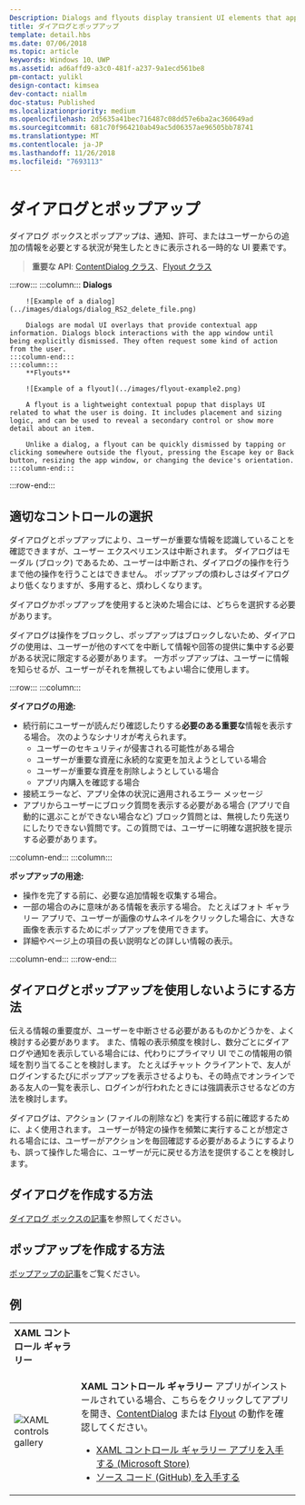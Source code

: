 ```yaml
---
Description: Dialogs and flyouts display transient UI elements that appear when the user requests them or when something happens that requires notification or approval.
title: ダイアログとポップアップ
template: detail.hbs
ms.date: 07/06/2018
ms.topic: article
keywords: Windows 10、UWP
ms.assetid: ad6affd9-a3c0-481f-a237-9a1ecd561be8
pm-contact: yulikl
design-contact: kimsea
dev-contact: niallm
doc-status: Published
ms.localizationpriority: medium
ms.openlocfilehash: 2d5635a41bec716487c08dd57e6ba2ac360649ad
ms.sourcegitcommit: 681c70f964210ab49ac5d06357ae96505bb78741
ms.translationtype: MT
ms.contentlocale: ja-JP
ms.lasthandoff: 11/26/2018
ms.locfileid: "7693113"
---
```

# <a name="dialogs-and-flyouts"></a>ダイアログとポップアップ



ダイアログ ボックスとポップアップは、通知、許可、またはユーザーからの追加の情報を必要とする状況が発生したときに表示される一時的な UI 要素です。

> **重要な API**: [ContentDialog クラス](/uwp/api/Windows.UI.Xaml.Controls.ContentDialog)、[Flyout クラス](/uwp/api/Windows.UI.Xaml.Controls.Flyout)


:::row:::
    :::column:::
        **Dialogs**
        
        ![Example of a dialog](../images/dialogs/dialog_RS2_delete_file.png)

        Dialogs are modal UI overlays that provide contextual app information. Dialogs block interactions with the app window until being explicitly dismissed. They often request some kind of action from the user.
    :::column-end:::
    :::column::: 
        **Flyouts**

        ![Example of a flyout](../images/flyout-example2.png)

        A flyout is a lightweight contextual popup that displays UI related to what the user is doing. It includes placement and sizing logic, and can be used to reveal a secondary control or show more detail about an item.

        Unlike a dialog, a flyout can be quickly dismissed by tapping or clicking somewhere outside the flyout, pressing the Escape key or Back button, resizing the app window, or changing the device's orientation.
    :::column-end:::
:::row-end:::


## <a name="is-this-the-right-control"></a>適切なコントロールの選択

ダイアログとポップアップにより、ユーザーが重要な情報を認識していることを確認できますが、ユーザー エクスペリエンスは中断されます。 ダイアログはモーダル (ブロック) であるため、ユーザーは中断され、ダイアログの操作を行うまで他の操作を行うことはできません。 ポップアップの煩わしさはダイアログより低くなりますが、多用すると、煩わしくなります。

ダイアログかポップアップを使用すると決めた場合には、どちらを選択する必要があります。

ダイアログは操作をブロックし、ポップアップはブロックしないため、ダイアログの使用は、ユーザーが他のすべてを中断して情報や回答の提供に集中する必要がある状況に限定する必要があります。 一方ポップアップは、ユーザーに情報を知らせるが、ユーザーがそれを無視してもよい場合に使用します。

:::row:::
    :::column:::
   <p><b>ダイアログの用途:</b> <br/>
<ul>
<li>続行前にユーザーが読んだり確認したりする<b>必要のある重要な</b>情報を表示する場合。 次のようなシナリオが考えられます。
<ul>
  <li>ユーザーのセキュリティが侵害される可能性がある場合</li>
  <li>ユーザーが重要な資産に永続的な変更を加えようとしている場合</li>
  <li>ユーザーが重要な資産を削除しようとしている場合</li>
  <li>アプリ内購入を確認する場合</li>
</ul>

</li>
<li>接続エラーなど、アプリ全体の状況に適用されるエラー メッセージ</li>
<li>アプリからユーザーにブロック質問を表示する必要がある場合 (アプリで自動的に選ぶことができない場合など) ブロック質問とは、無視したり先送りにしたりできない質問です。この質問では、ユーザーに明確な選択肢を提示する必要があります。</li>
</ul>
</p>
    :::column-end:::
    :::column:::
   <p><b>ポップアップの用途:</b> <br/>
<ul>
<li>操作を完了する前に、必要な追加情報を収集する場合。</li>
<li>一部の場合のみに意味がある情報を表示する場合。 たとえばフォト ギャラリー アプリで、ユーザーが画像のサムネイルをクリックした場合に、大きな画像を表示するためにポップアップを使用できます。</li>
<li>詳細やページ上の項目の長い説明などの詳しい情報の表示。</li>
</ul></p>
    :::column-end:::
:::row-end:::


## <a name="ways-to-avoid-using-dialogs-and-flyouts"></a>ダイアログとポップアップを使用しないようにする方法

伝える情報の重要度が、ユーザーを中断させる必要があるものかどうかを、よく検討する必要があります。 また、情報の表示頻度を検討し、数分ごとにダイアログや通知を表示している場合には、代わりにプライマリ UI でこの情報用の領域を割り当てることを検討します。 たとえばチャット クライアントで、友人がログインするたびにポップアップを表示させるよりも、その時点でオンラインである友人の一覧を表示し、ログインが行われたときには強調表示させるなどの方法を検討します。

ダイアログは、アクション (ファイルの削除など) を実行する前に確認するために、よく使用されます。 ユーザーが特定の操作を頻繁に実行することが想定される場合には、ユーザーがアクションを毎回確認する必要があるようにするよりも、誤って操作した場合に、ユーザーが元に戻せる方法を提供することを検討します。

## <a name="how-to-create-a-dialog"></a>ダイアログを作成する方法

[ダイアログ ボックスの記事](dialogs.md)を参照してください。 

## <a name="how-to-create-a-flyout"></a>ポップアップを作成する方法

[ポップアップの記事](flyouts.md)をご覧ください。 

## <a name="examples"></a>例

<table>
<th align="left">XAML コントロール ギャラリー<th>
<tr>
<td><img src="../images/xaml-controls-gallery-sm.png" alt="XAML controls gallery"></img></td>
<td>
    <p><strong style="font-weight: semi-bold">XAML コントロール ギャラリー</strong> アプリがインストールされている場合、こちらをクリックしてアプリを開き、<a href="xamlcontrolsgallery:/item/ContentDialog">ContentDialog</a> または <a href="xamlcontrolsgallery:/item/Flyout">Flyout</a> の動作を確認してください。</p>
    <ul>
    <li><a href="https://www.microsoft.com/store/productId/9MSVH128X2ZT">XAML コントロール ギャラリー アプリを入手する (Microsoft Store)</a></li>
    <li><a href="https://github.com/Microsoft/Windows-universal-samples/tree/master/Samples/XamlUIBasics">ソース コード (GitHub) を入手する</a></li>
    </ul>
</td>
</tr>
</table>

